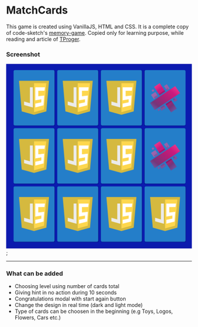 # MatchCards

This game is created using VanillaJS, HTML and CSS. It is a complete 
copy of code-sketch's [memory-game](https://github.com/code-sketch/memory-game). Copied only for learning purpose, while reading and
article of [TProger](https://vk.com/@itcookies-sozdaem-prostuu-igru-na-vanilla-js).

### Screenshot

![Screenshot](./img/screenshot.png);

---

### What can be added
- Choosing level using number of cards total
- Giving hint in no action during 10 seconds
- Congratulations modal with start again button
- Change the design in real time (dark and light mode)
- Type of cards can be choosen in the beginning (e.g Toys, Logos, Flowers, Cars etc.)

